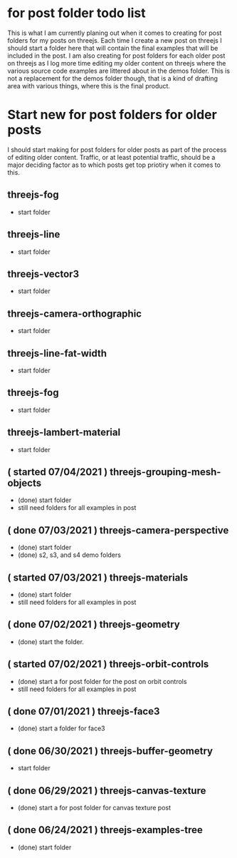 # for post folder todo list

This is what I am currently planing out when it comes to creating for post folders for my posts on threejs. Each time I create a new post on threejs I should start a folder here that will contain the final examples that will be included in the post. I am also creating for post folders for each older post on threejs as I log more time editing my older content on threejs where the various source code examples are littered about in the demos folder. This is not a replacement for the demos folder though, that is a kind of drafting area with various things, where this is the final product.


# Start new for post folders for older posts

I should start making for post folders for older posts as part of the process of editing older content. Traffic, or at least potential traffic, should be a major deciding factor as to which posts get top priotiry when it comes to this.

## threejs-fog
* start folder

## threejs-line
* start folder

## threejs-vector3
* start folder

## threejs-camera-orthographic
* start folder

## threejs-line-fat-width
* start folder

## threejs-fog
* start folder

## threejs-lambert-material
* start folder

## ( started 07/04/2021 ) threejs-grouping-mesh-objects
* (done) start folder
* still need folders for all examples in post

## ( done 07/03/2021 ) threejs-camera-perspective
* (done) start folder
* (done) s2, s3, and s4 demo folders

## ( started 07/03/2021 ) threejs-materials
* (done) start folder
* still need folders for all examples in post

## ( done 07/02/2021 ) threejs-geometry
* (done) start the folder.

## ( started 07/02/2021 ) threejs-orbit-controls
* (done) start a for post folder for the post on orbit controls
* still need folders for all examples in post

## ( done 07/01/2021 ) threejs-face3
* (done) start a folder for face3

## ( done 06/30/2021 ) threejs-buffer-geometry
* start folder

## ( done 06/29/2021 ) threejs-canvas-texture
* (done) start a for post folder for canvas texture post

## ( done 06/24/2021 ) threejs-examples-tree
* (done) start folder
